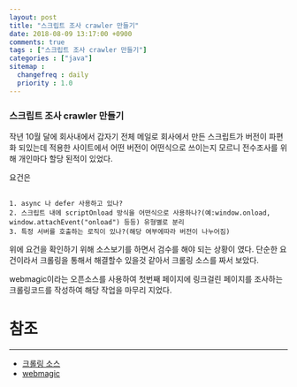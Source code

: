 ```yaml
---
layout: post
title: "스크립트 조사 crawler 만들기"
date: 2018-08-09 13:17:00 +0900
comments: true
tags : ["스크립트 조사 crawler 만들기"]
categories : ["java"]
sitemap :
  changefreq : daily
  priority : 1.0
---
```


### 스크립트 조사 crawler 만들기

작년 10월 달에 회사내에서 갑자기 전체 메일로 회사에서 만든 스크립트가 버전이 파편화 되있는데
적용한 사이트에서 어떤 버전이 어떤식으로 쓰이는지 모르니 전수조사를 위해 개인마다 할당 된적이 있었다.

요건은 

```

1. async 나 defer 사용하고 있나?
2. 스크립트 내에 scriptOnload 방식을 어떤식으로 사용하나?(예:window.onload, window.attachEvent("onload") 등등) 유형별로 분리
3. 특정 서버를 호출하는 로직이 있나?(해당 여부에따라 버전이 나누어짐)

```

위에 요건을 확인하기 위해 소스보기를 하면서 검수를 해야 되는 상황이 였다. 
단순한 요건이라서 크롤링을 통해서 해결할수 있을것 같아서 크롤링 소스를 짜서 보았다.

webmagic이라는 오픈소스를 사용하여 첫번째 페이지에 링크걸린 페이지를 조사하는 크롤링코드를 작성하여 해당 작업을 마무리 지었다.


# 참조 
-----
* [크롤링 소스](https://github.com/sejoung/crawler)
* [webmagic](https://github.com/code4craft/webmagic)

